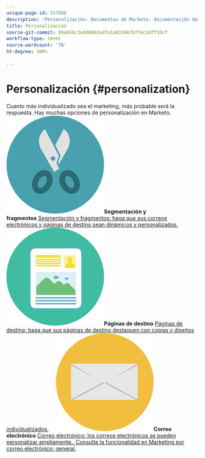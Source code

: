 ```yaml
---
unique-page-id: 557080
description: 'Personalización: Documentos de Marketo, documentación del producto'
title: Personalización
source-git-commit: 09a656c3a0d0002edfa1a61b987bff4c1dff33cf
workflow-type: tm+mt
source-wordcount: '76'
ht-degree: 100%

---
```



# Personalización {#personalization}

Cuanto más individualizado sea el marketing, más probable será la respuesta. Hay muchas opciones de personalización en Marketo.
**![Segmentación y fragmentos](assets/graphic-design-tools-18.png)Segmentación y fragmentos** [Segmentación y fragmentos: haga que sus correos electrónicos y páginas de destino sean dinámicos y personalizados.](https://docs.marketo.com/es/display/DOCS/Segmentation+and+Snippets)     **![Páginas de destino](assets/office-artboard-80.png)Páginas de destino** [Páginas de destino: haga que sus páginas de destino destaquen con copias y diseños individualizados.](https://docs.marketo.com/es/display/DOCS/Personalizing+Landing+Pages)     **![Correo electrónico](assets/office-27-1.png)Correo electrónico** [Correo electrónico: los correos electrónicos se pueden personalizar ampliamente.  Consulte la funcionalidad en Marketing por correo electrónico: general.](https://docs.marketo.com/es/display/DOCS/General)
